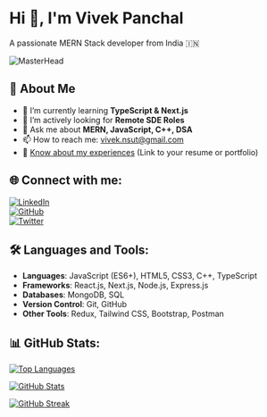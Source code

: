 # Hi 👋, I'm Vivek Panchal  
A passionate MERN Stack developer from India 🇮🇳  

![MasterHead](https://your-image-link-here)  

## 🌟 About Me

- 🔭 I’m currently learning **TypeScript & Next.js**  
- 🔭 I’m actively looking for **Remote SDE Roles**  
- 💬 Ask me about **MERN, JavaScript, C++, DSA**  
- 📫 How to reach me: [vivek.nsut@gmail.com](mailto:vivek.nsut@gmail.com)  
- 📄 [Know about my experiences](#) (Link to your resume or portfolio)  

## 🌐 Connect with me:

[![LinkedIn](https://img.shields.io/badge/-vivekpanchaal-blue?style=flat-square&logo=LinkedIn)](https://linkedin.com/in/vivekpanchaal)  
[![GitHub](https://img.shields.io/badge/-vivekpanchal-333?style=flat-square&logo=github)](https://github.com/vivek-panchal)  
[![Twitter](https://img.shields.io/badge/-vivekpaanchal-1DA1F2?style=flat-square&logo=twitter)](https://twitter.com/vivekpaanchal)

## 🛠️ Languages and Tools:

- **Languages**: JavaScript (ES6+), HTML5, CSS3, C++, TypeScript
- **Frameworks**: React.js, Next.js, Node.js, Express.js
- **Databases**: MongoDB, SQL
- **Version Control**: Git, GitHub
- **Other Tools**: Redux, Tailwind CSS, Bootstrap, Postman

## 📊 GitHub Stats:

[![Top Languages](https://github-readme-stats.vercel.app/api/top-langs/?username=vivek-panchal&layout=compact)](https://github.com/vivek-panchal)

[![GitHub Stats](https://github-readme-stats.vercel.app/api?username=vivek-panchal&show_icons=true&theme=radical)](https://github.com/vivek-panchal)

[![GitHub Streak](https://github-readme-streak-stats.herokuapp.com/?user=vivek-panchal)](https://github.com/vivek-panchal)
